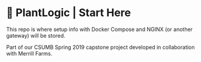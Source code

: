 # 🌱 PlantLogic | Start Here
This repo is where setup info with Docker Compose and NGINX (or another gateway) will be stored.

Part of our CSUMB Spring 2019 capstone project developed in collaboration with Merrill Farms.